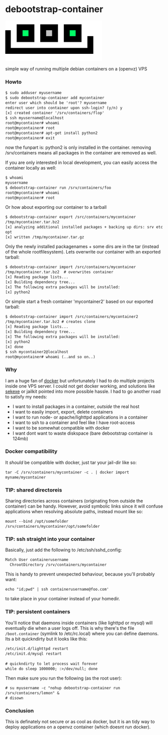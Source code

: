 debootstrap-container
=====================

<img src=".res/logo.png"/>

simple way of running multiple debian containers on a (openvz) VPS 

### Howto

    $ sudo adduser myusername
    $ sudo debootstrap-container add mycontainer
    enter user which should be 'root'? myusername
    redirect user into container upon ssh-login? (y/n) y
    [x] created container '/srv/containers/flop'
    $ ssh myusername@localhost
    root@mycontainer# whoami
    root@mycontainer# root
    root@mycontainer# apt-get install python2
    root@mycontainer# exit

now the funpart is: python2 is only installed in the container.
removing /srv/containers means all packages in the container are removed as well.

If you are only interested in local development, you can easily access the container locally as well:

    $ whoami 
    myusername
    $ debootstrap-container run /srv/containers/foo
    root@mycontainer# whoami
    root@mycontainer# root

Or how about exporting our container to a tarball

    $ debootstrap-container export /src/containers/mycontainer /tmp/mycontainer.tar.bz2
    [x] analyzing additional installed packages + backing up dirs: srv etc opt
    [x] written /tmp/mycontainer.tar.gz

Only the newly installed packagenames + some dirs are in the tar (instead of the whole rootfilesystem).
Lets overwrite our container with an exported tarball:

    $ debootstrap-container import /src/containers/mycontainer /tmp/mycontainer.tar.bz2  # overwrites container
    [x] Reading package lists...
    [x] Building dependency tree...
    [x] The following extra packages will be installed:
    [x] python2 

Or simple start a fresh container 'mycontainer2' based on our exported tarball:

    $ debootstrap-container import /src/containers/mycontainer2 /tmp/mycontainer.tar.bz2 # creates clone
    [x] Reading package lists...
    [x] Building dependency tree...
    [x] The following extra packages will be installed:
    [x] python2 
    [x] done
    $ ssh mycontainer2@localhost
    root@mycontainer# whoami (..and so on..)

### Why

I am a huge fan of [docker](http://docker.io) but unfortunately I had to do multiple projects inside one VPS server.
I could not get docker working, and solutions like [sekexe](https://github.com/jpetazzo/sekexe) or jailkit pointed into more possible hassle.
I had to go another road to satisfy my needs:

* I want to install packages in a container, *outside* the real host
* I want to easily import, export, delete containers
* I want to run node- or apache/lighttpd applications in a container
* I want to ssh to a container and feel like I have root-access
* I want to be somewhat compatible with docker
* I want dont want to waste diskspace (bare debootstrap container is 124mb)

### Docker compatibility

It *should* be compatible with docker, just tar your jail-dir like so:

    tar -C /srv/containers/mycontainer -c . | docker import myname/mycontainer

### TIP: shared directoreis

Sharing directories across containers (originating from outside the container) can be handy.
However, avoid symbolic links since it will confuse applications when resolving absolute paths, instead mount like so:

    mount --bind /opt/somefolder /srv/containers/mycontainer/opt/somefolder

### TIP: ssh straight into your container

Basically, just add the following to /etc/ssh/sshd_config:

    Match User containerusername
      ChrootDirectory /srv/containers/mycontainer
  
This is handy to prevent unexpected behaviour, because you'll probably want:

    echo "id;pwd" | ssh containerusername@foo.com'  
    
to take place in your container instead of your homedir.

### TIP: persistent containers

You'll notice that daemons inside containers (like lighttpd or mysql) will eventually die when a user logs off.
This is why there's the file `/boot.container` (symlink to /etc/rc.local) where you can define daemons.
Its a bit quickndirty but it looks like this:

    /etc/init.d/lighttpd restart
    /etc/init.d/mysql restart
    
    # quickndirty to let process wait forever
    while do sleep 1000000; :>/dev/null; done
    
Then make sure you run the following (as the root user):

    # su myusername -c "nohup debootstrap-container run /srv/containers/lemon" &
    # disown
    
### Conclusion

This is definately not secure or as cool as docker, but it is an tidy way to deploy
applications on a openvz container (which doesnt run docker).
